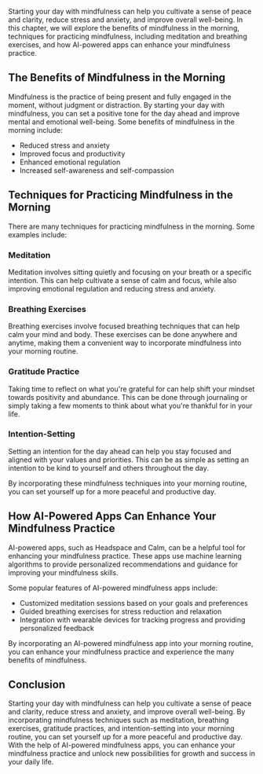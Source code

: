

Starting your day with mindfulness can help you cultivate a sense of peace and clarity, reduce stress and anxiety, and improve overall well-being. In this chapter, we will explore the benefits of mindfulness in the morning, techniques for practicing mindfulness, including meditation and breathing exercises, and how AI-powered apps can enhance your mindfulness practice.

The Benefits of Mindfulness in the Morning
------------------------------------------

Mindfulness is the practice of being present and fully engaged in the moment, without judgment or distraction. By starting your day with mindfulness, you can set a positive tone for the day ahead and improve mental and emotional well-being. Some benefits of mindfulness in the morning include:

* Reduced stress and anxiety
* Improved focus and productivity
* Enhanced emotional regulation
* Increased self-awareness and self-compassion

Techniques for Practicing Mindfulness in the Morning
----------------------------------------------------

There are many techniques for practicing mindfulness in the morning. Some examples include:

### Meditation

Meditation involves sitting quietly and focusing on your breath or a specific intention. This can help cultivate a sense of calm and focus, while also improving emotional regulation and reducing stress and anxiety.

### Breathing Exercises

Breathing exercises involve focused breathing techniques that can help calm your mind and body. These exercises can be done anywhere and anytime, making them a convenient way to incorporate mindfulness into your morning routine.

### Gratitude Practice

Taking time to reflect on what you're grateful for can help shift your mindset towards positivity and abundance. This can be done through journaling or simply taking a few moments to think about what you're thankful for in your life.

### Intention-Setting

Setting an intention for the day ahead can help you stay focused and aligned with your values and priorities. This can be as simple as setting an intention to be kind to yourself and others throughout the day.

By incorporating these mindfulness techniques into your morning routine, you can set yourself up for a more peaceful and productive day.

How AI-Powered Apps Can Enhance Your Mindfulness Practice
---------------------------------------------------------

AI-powered apps, such as Headspace and Calm, can be a helpful tool for enhancing your mindfulness practice. These apps use machine learning algorithms to provide personalized recommendations and guidance for improving your mindfulness skills.

Some popular features of AI-powered mindfulness apps include:

* Customized meditation sessions based on your goals and preferences
* Guided breathing exercises for stress reduction and relaxation
* Integration with wearable devices for tracking progress and providing personalized feedback

By incorporating an AI-powered mindfulness app into your morning routine, you can enhance your mindfulness practice and experience the many benefits of mindfulness.

Conclusion
----------

Starting your day with mindfulness can help you cultivate a sense of peace and clarity, reduce stress and anxiety, and improve overall well-being. By incorporating mindfulness techniques such as meditation, breathing exercises, gratitude practices, and intention-setting into your morning routine, you can set yourself up for a more peaceful and productive day. With the help of AI-powered mindfulness apps, you can enhance your mindfulness practice and unlock new possibilities for growth and success in your daily life.


